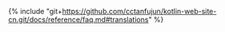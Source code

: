 {% include "git+https://github.com/cctanfujun/kotlin-web-site-cn.git/docs/reference/faq.md#translations" %}

